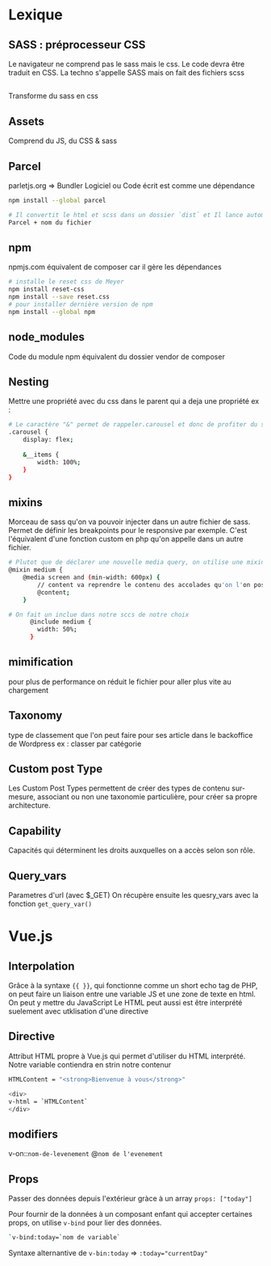 # Lexique

## SASS : préprocesseur CSS

Le navigateur ne comprend pas le sass mais le css. Le code devra être traduit en CSS.
La techno s'appelle SASS mais on fait des fichiers scss

##

Transforme du sass en css

## Assets

Comprend du JS, du CSS & sass

## Parcel

parletjs.org => Bundler
Logiciel ou Code écrit est comme une dépendance

```sh
npm install --global parcel
```

```sh
# Il convertit le html et scss dans un dossier `dist` et Il lance automatiquement un serveur de dev (comme serveur php)
Parcel + nom du fichier
```

## npm

npmjs.com
équivalent de composer car il gère les dépendances

```sh
# installe le reset css de Meyer
npm install reset-css
npm install --save reset.css
# pour installer dernière version de npm
npm install --global npm
```

## node_modules

Code du module npm
équivalent du dossier vendor de composer

## Nesting

Mettre une propriété avec du css dans le parent qui a deja une propriété
ex : 

```sh
# Le caractère "&" permet de rappeler.carousel et donc de profiter du sass
.carousel {
    display: flex;
    
    &__items {
        width: 100%;
    }
}
```

## mixins

Morceau de sass qu'on va pouvoir injecter dans un autre fichier de sass.
Permet de définir les breakpoints pour le responsive par exemple.
C'est l'équivalent d'une fonction custom en php qu'on appelle dans un autre fichier.

```sh
# Plutot que de déclarer une nouvelle media query, on utilise une mixin (dans un dossier abstract)
@mixin medium {
    @media screen and (min-width: 600px) {
        // content va reprendre le contenu des accolades qu'on l'on pose avec le @include
        @content;
    }
```

```sh
# On fait un inclue dans notre sccs de notre choix
      @include medium {
        width: 50%;
      }
```

## mimification

pour plus de performance on réduit le fichier pour aller plus vite au chargement


## Taxonomy

type de classement que l'on peut faire pour ses article dans le backoffice de Wordpress
ex : classer par catégorie

## Custom post Type

Les Custom Post Types permettent de créer des types de contenu sur-mesure, associant ou non une taxonomie particulière, pour créer sa propre architecture.

## Capability

Capacités qui déterminent les droits auxquelles on a accès selon son rôle.

## Query_vars

Parametres d'url (avec $_GET)
On récupère ensuite les quesry_vars avec la fonction `get_query_var()`

# Vue.js

## Interpolation

Grâce à la syntaxe `{{ }}`, qui fonctionne comme un short echo tag de PHP, on peut faire un liaison entre une variable JS et une zone de texte en html.
On peut y mettre du JavaScript 
Le HTML peut aussi est être interprété suelement avec utklisation d'une directive

## Directive

Attribut HTML propre à Vue.js qui permet d'utiliser du HTML interprété.
Notre variable contiendra en strin notre contenur
```sh
HTMLContent = "<strong>Bienvenue à vous</strong>"
```

```sh
<div>
v-html = `HTMLContent`
</div>
```

## modifiers

v-on::`nom-de-levenement`
@`nom de l'evenement`


## Props

Passer des données depuis l'extérieur gràce à un array
`props: ["today"]`

Pour fournir de la données à un composant enfant qui accepter certaines props, on utilise `v-bind` pour lier des données.
```sh
`v-bind:today=`nom de variable`
```

Syntaxe alternantive de `v-bin:today` => `:today="currentDay"`

